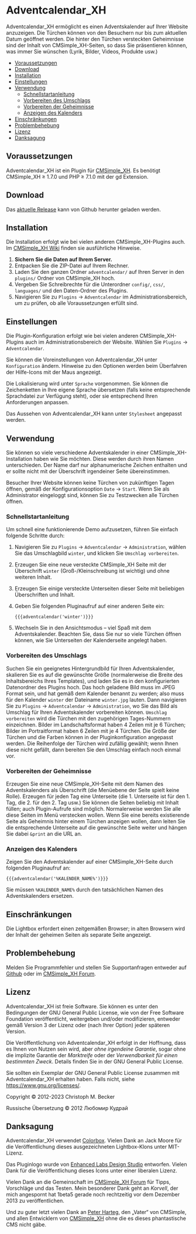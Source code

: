 # Adventcalendar_XH

Adventcalendar_XH ermöglicht es einen Adventskalender auf Ihrer Website
anzuzeigen. Die Türchen können von den Besuchern nur bis zum aktuellen Datum
geöffnet werden. Die hinter den Türchen versteckten Geheimnisse sind der
Inhalt von CMSimple_XH-Seiten, so dass Sie präsentieren können, was immer
Sie wünschen (Lyrik, Bilder, Videos, Produkte usw.)

- [Voraussetzungen](#voraussetzungen)
- [Download](#download)
- [Installation](#installation)
- [Einstellungen](#einstellungen)
- [Verwendung](#verwendung)
  - [Schnellstartanleitung](#schnellstartanleitung)
  - [Vorbereiten des Umschlags](#vorbereiten-des-umschlags)
  - [Vorbereiten der Geheimnisse](#vorbereiten-der-geheimnisse)
  - [Anzeigen des Kalenders](#anzeigen-des-kalenders)
- [Einschränkungen](#einschränkungen)
- [Problembehebung](#problembehebung)
- [Lizenz](#lizenz)
- [Danksagung](#danksagung)

## Voraussetzungen

Adventcalendar_XH ist ein Plugin für [CMSimple_XH](https://cmsimple-xh.org/de/).
Es benötigt CMSimple_XH ≥ 1.7.0 und PHP ≥ 7.1.0 mit der gd Extension.

## Download

Das [aktuelle Release](https://github.com/cmb69/adventcalendar_xh/releases/latest)
kann von Github herunter geladen werden.

## Installation

Die Installation erfolgt wie bei vielen anderen CMSimple_XH-Plugins auch. Im
[CMSimple_XH Wiki](https://wiki.cmsimple-xh.org/de/?fuer-anwender/arbeiten-mit-dem-cms/plugins)
finden sie ausführliche Hinweise.

1. **Sichern Sie die Daten auf Ihrem Server.**
1. Entpacken Sie die ZIP-Datei auf Ihrem Rechner.
1. Laden Sie den ganzen Ordner `adventcalendar/` auf Ihren
   Server in den `plugins/` Ordner von CMSimple_XH hoch.
1. Vergeben Sie Schreibrechte für die Unterordner `config/`, `css/`, `languages/`
   und den Daten-Ordner des Plugins.
1. Navigieren Sie zu `Plugins` → `Adventcalendar` im Administrationsbereich,
   um zu prüfen, ob alle Voraussetzungen erfüllt sind.

## Einstellungen

Die Plugin-Konfiguration erfolgt wie bei vielen anderen CMSimple_XH-Plugins
auch im Administrationsbereich der Website. Wählen Sie `Plugins` → `Adventcalendar`.

Sie können die Voreinstellungen von Adventcalendar_XH unter
`Konfiguration` ändern. Hinweise zu den Optionen werden beim Überfahren
der Hilfe-Icons mit der Maus angezeigt.

Die Lokalisierung wird unter `Sprache` vorgenommen. Sie können die
Zeichenketten in Ihre eigene Sprache übersetzen (falls keine entsprechende
Sprachdatei zur Verfügung steht), oder sie entsprechend Ihren Anforderungen
anpassen.

Das Aussehen von Adventcalendar_XH kann unter `Stylesheet` angepasst werden.

## Verwendung

Sie können so viele verschiedene Adventskalender in einer
CMSimple_XH-Installation haben wie Sie möchten. Diese werden durch ihren
Namen unterschieden. Der Name darf nur alphanumerische Zeichen enthalten und
er sollte nicht mit der Überschrift irgendeiner Seite übereinstimmen.

Besucher Ihrer Website können keine Türchen von zukünftigen Tagen öffnen,
gemäß der Konfigurationsoption `Date` → `Start`. Wenn Sie als
Administrator eingeloggt sind, können Sie zu Testzwecken alle Türchen
öffnen.

### Schnellstartanleitung

Um schnell eine funktionierende Demo aufzusetzen, führen Sie einfach
folgende Schritte durch:

1. Navigieren Sie zu `Plugins` → `Adventcalendar` → `Administration`,
   wählen Sie das Umschlagbild `winter`, und klicken Sie `Umschlag vorbereiten`.
1. Erzeugen Sie eine neue versteckte CMSimple_XH Seite mit der Überschrift
   `winter` (Groß-/Kleinschreibung ist wichtig) und ohne weiteren Inhalt.
1. Erzeugen Sie einige versteckte Unterseiten dieser Seite mit beliebigen
   Überschriften und Inhalt.
1. Geben Sie folgenden Pluginaufruf auf einer anderen Seite ein:

       {{{adventcalendar('winter')}}}
1. Wechseln Sie in den Ansichtsmodus – viel Spaß mit dem Adventskalender.
   Beachten Sie, dass Sie nur so viele Türchen öffnen können, wie Sie
   Unterseiten der Kalenderseite angelegt haben.

### Vorbereiten des Umschlags

Suchen Sie ein geeignetes Hintergrundbild für Ihren Adventskalender,
skalieren Sie es auf die gewünschte Größe (normalerweise die Breite des
Inhaltsbereichs Ihres Templates), und laden Sie es in den konfigurierten
Datenordner des Plugins hoch. Das hoch geladene Bild muss im JPEG Format
sein, und hat gemäß dem Kalender benannt zu werden; also muss für den
Kalender `winter` der Dateiname `winter.jpg` lauten. Dann
navigieren Sie zu `Plugins` → `Adventcalendar` → `Administration`,
wo Sie das Bild als Umschlag für Ihren Adventskalender vorbereiten können.
`Umschlag vorbereiten` wird die Türchen mit den zugehörigen Tages-Nummern einzeichnen.
Bilder im Landschaftsformat haben 4 Zeilen mit je 6 Türchen; Bilder im Portraitformat
haben 6 Zeilen mit je 4 Türchen. Die Größe der Türchen und die Farben können
in der Pluginkonfiguration angepasst werden. Die Reihenfolge der Türchen
wird zufällig gewählt; wenn Ihnen diese nicht gefällt, dann bereiten Sie den
Umschlag einfach noch einmal vor.

### Vorbereiten der Geheimnisse

Erzeugen Sie eine neue CMSimple_XH-Seite mit dem Namen des Adventskalenders
als Überschrift (die Menüebene der Seite spielt keine Rolle). Erzeugen für
jeden Tag eine Unterseite (die 1. Unterseite ist für den 1. Tag, die 2. für
den 2. Tag usw.) Sie können die Seiten beliebig mit Inhalt füllen; auch
Plugin-Aufrufe sind möglich. Normalerweise werden Sie alle diese Seiten im
Menü verstecken wollen.
Wenn Sie eine bereits existierende Seite als Geheimnis hinter einem
Türchen anzeigen wollen, dann leiten Sie die entsprechende Unterseite
auf die gewünschte Seite weiter und hängen Sie dabei `&print` an die URL an.

### Anzeigen des Kalenders

Zeigen Sie den Adventskalender auf einer CMSimple_XH-Seite durch folgenden
Pluginaufruf an:

    {{{adventcalendar('%KALENDER_NAME%')}}}

Sie müssen `%KALENDER_NAME%` durch den tatsächlichen Namen des Adventskalenders ersetzen.

## Einschränkungen

Die Lightbox erfordert einen zeitgemäßen Browser; in alten Browsern wird der
Inhalt der geheimen Seiten als separate Seite angezeigt.

## Problembehebung

Melden Sie Programmfehler und stellen Sie Supportanfragen entweder auf
[Github](https://github.com/cmb69/adventcalendar_xh/issues)
oder im [CMSimple_XH Forum](https://cmsimpleforum.com/).

## Lizenz

Adventcalendar_XH ist freie Software. Sie können es unter den Bedingungen
der GNU General Public License, wie von der Free Software Foundation
veröffentlicht, weitergeben und/oder modifizieren, entweder gemäß
Version 3 der Lizenz oder (nach Ihrer Option) jeder späteren Version.

Die Veröffentlichung von Adventcalendar_XH erfolgt in der Hoffnung, dass es
Ihnen von Nutzen sein wird, aber *ohne irgendeine Garantie*, sogar ohne
die implizite Garantie der *Marktreife* oder der *Verwendbarkeit für einen
bestimmten Zweck*. Details finden Sie in der GNU General Public License.

Sie sollten ein Exemplar der GNU General Public License zusammen mit
Adventcalendar_XH erhalten haben. Falls nicht, siehe <https://www.gnu.org/licenses/>.

Copyright © 2012-2023 Christoph M. Becker

Russische Übersetzung © 2012 Любомир Кудрай

## Danksagung

Adventcalendar_XH verwendet [Colorbox](https://www.jacklmoore.com/colorbox/).
Vielen Dank an Jack Moore für die Veröffentlichung dieses ausgezeichneten Lightbox-Klons
unter MIT-Lizenz.

Das Pluginlogo wurde von 
[Enhanced Labs Design Studio](https://icon-icons.com/es/users/z3XFBTtNIwiSUFnQ70KGw/icon-sets/)
entworfen. Vielen Dank für die Veröffentlichung dieses Icons unter einer liberalen Lizenz.

Vielen Dank an die Gemeinschaft im [CMSimple_XH Forum](https://cmsimpleforum.com/)
für Tipps, Vorschläge und das Testen.
Mein besonderer Dank geht an *Korvell*, der mich angespornt hat 1beta5 gerade
noch rechtzeitig vor dem Dezember 2013 zu veröffentlichen.

Und zu guter letzt vielen Dank an [Peter Harteg](http://www.harteg.dk/),
den „Vater“ von CMSimple, und allen Entwicklern von
[CMSimple_XH](https://www.cmsimple-xh.org/de/) ohne die es dieses
phantastische CMS nicht gäbe.
